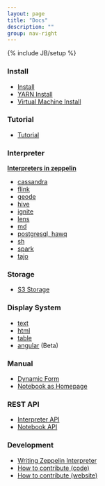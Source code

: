 ```yaml
---
layout: page
title: "Docs"
description: ""
group: nav-right
---
```

<!--
Licensed under the Apache License, Version 2.0 (the "License");
you may not use this file except in compliance with the License.
You may obtain a copy of the License at

http://www.apache.org/licenses/LICENSE-2.0

Unless required by applicable law or agreed to in writing, software
distributed under the License is distributed on an "AS IS" BASIS,
WITHOUT WARRANTIES OR CONDITIONS OF ANY KIND, either express or implied.
See the License for the specific language governing permissions and
limitations under the License.
-->
{% include JB/setup %}

### Install

* [Install](./install/install.html)
* [YARN Install](./install/yarn_install.html)
* [Virtual Machine Install](./install/virtual_machine.html)

### Tutorial

* [Tutorial](./tutorial/tutorial.html)

### Interpreter

**[Interpreters in zeppelin](manual/interpreters.html)**

* [cassandra](./interpreter/cassandra.html)
* [flink](./interpreter/flink.html)
* [geode](./interpreter/geode.html)
* [hive](./interpreter/hive.html)
* [ignite](./interpreter/ignite.html)
* [lens](./interpreter/lens.html)
* [md](./interpreter/markdown.html)
* [postgresql, hawq](./interpreter/postgresql.html)
* [sh](./pleasecontribute.html)
* [spark](./interpreter/spark.html)
* [tajo](./pleasecontribute.html)

### Storage
* [S3 Storage](./storage/storage.html)

### Display System

* [text](./displaysystem/display.html)
* [html](./displaysystem/display.html#html)
* [table](./displaysystem/table.html)
* [angular](./displaysystem/angular.html) (Beta)

### Manual

* [Dynamic Form](./manual/dynamicform.html)
* [Notebook as Homepage](./manual/notebookashomepage.html)

### REST API
 * [Interpreter API](./rest-api/rest-interpreter.html)
 * [Notebook API](./rest-api/rest-notebook.html)

### Development

* [Writing Zeppelin Interpreter](./development/writingzeppelininterpreter.html)
* [How to contribute (code)](./development/howtocontribute.html)
* [How to contribute (website)](./development/howtocontributewebsite.html)
